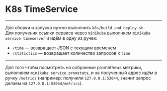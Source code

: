 # K8s TimeService

---

Для сборки и запуска нужно выполнить `k8s/build_and_deploy.sh`.  
Для получения ссылки сервиса через `minikube` выполняем
`minikube service timeserver` и идём в одну из ручек:
- `/time` — возвращает JSON с текущим временем
- `/statictics` — возвращает количество запросов к `time`

---

Для того чтобы посмотреть на собранные prometheus метрики,
выполняем `minikube service promstats`, и на полученный адрес
идём в ручку `/metrics` (например: получили `127.0.0.1:53044`,
значит запрос делаем на `127.0.0.1:53044/metrics`).
